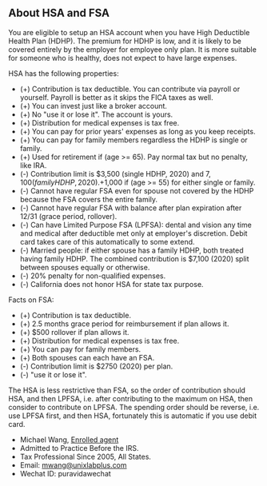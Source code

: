 ## About HSA and FSA

You are eligible to setup an HSA account when you have High Deductible Health Plan (HDHP).
The premium for HDHP is low, and it is likely to be covered entirely
by the employer for employee only plan. It is more suitable for
someone who is healthy, does not expect to have large expenses. 

HSA has the following properties:

- (+) Contribution is tax deductible. You can contribute via payroll or yourself. Payroll is better as it skips the FICA taxes as well.
- (+) You can invest just like a broker account.
- (+) No "use it or lose it". The account is yours.
- (+) Distribution for medical expenses is tax free.
- (+) You can pay for prior years' expenses as long as you keep receipts.
- (+) You can pay for family members regardless the HDHP is single or family.
- (+) Used for retirement if (age >= 65). Pay normal tax but no penalty, like IRA.
- (-) Contribution limit is $3,500 (single HDHP, 2020) and $7,100 (family HDHP, 2020). +$1,000 if (age >= 55) for either single or family.
- (-) Cannot have regular FSA even for spouse not covered by the HDHP because the FSA covers the entire family.
- (-) Cannot have regular FSA with balance after plan expiration after 12/31 (grace period, rollover).
- (-) Can have Limited Purpose FSA (LPFSA): dental and vision any time and medical after deductible met only at employer's discretion. Debit card takes care of this automatically to some extend.
- (-) Married people: if either spouse has a family HDHP, both treated having family HDHP. The combined contribution is $7,100 (2020) split between spouses equally or otherwise.
- (-) 20% penalty for non-qualified expenses.
- (-) California does not honor HSA for state tax purpose.

Facts on FSA:

- (+) Contribution is tax deductible.
- (+) 2.5 months grace period for reimbursement if plan allows it.  
- (+) $500 rollover if plan allows it.  
- (+) Distribution for medical expenses is tax free.  
- (+) You can pay for family members.  
- (+) Both spouses can each have an FSA.  
- (-) Contribution limit is $2750 (2020) per plan.  
- (-) "use it or lose it".

The HSA is less restrictive than FSA, so the order of contribution
should HSA, and then LPFSA, i.e. after contributing to the maximum
on HSA, then consider to contribute on LPFSA. The spending order
should be reverse, i.e. use LPFSA first, and then HSA, fortunately
this is automatic if you use debit card.

- Michael Wang, [Enrolled agent](https://en.wikipedia.org/wiki/Enrolled_agent)
- Admitted to Practice Before the IRS.
- Tax Professional Since 2005, All States.
- Email: mwang@unixlabplus.com
- Wechat ID: puravidawechat
